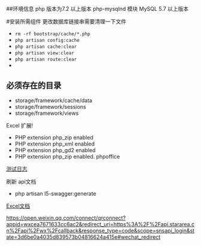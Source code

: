 ##环境信息
php 版本为7.2 以上版本
php-mysqlnd 模块
MySQL 5.7 以上版本

#安装所需组件
更改数据库链接串需要清理一下文件
- `rm -rf bootstrap/cache/*.php`
- `php artisan config:cache`
- `php artisan cache:clear`
- `php artisan view:clear`
- `php artisan route:clear`
- 

## 必须存在的目录
- storage/framework/cache/data
- storage/framework/sessions
- storage/framework/views






Excel 扩展!   
- PHP extension php_zip enabled
- PHP extension php_xml enabled
- PHP extension php_gd2 enabled
- PHP extension php_zip enabled.   phpoffice

[测试日志](http://note.youdao.com/s/6L586NmV)


刷新 api文档
- php artisan l5-swagger:generate
    


[Excel文档](https://docs.laravel-excel.com/3.1/getting-started/upgrade.html)

https://open.weixin.qq.com/connect/qrconnect?appid=wxcea7671633cc6ac2&redirect_uri=https%3A%2F%2Fapi.stararea.cn%2Fapi%2Fwx%2Fcallback&response_type=code&scope=snsapi_login&state=3d6be0a4035d839573b04816624a415e#wechat_redirect